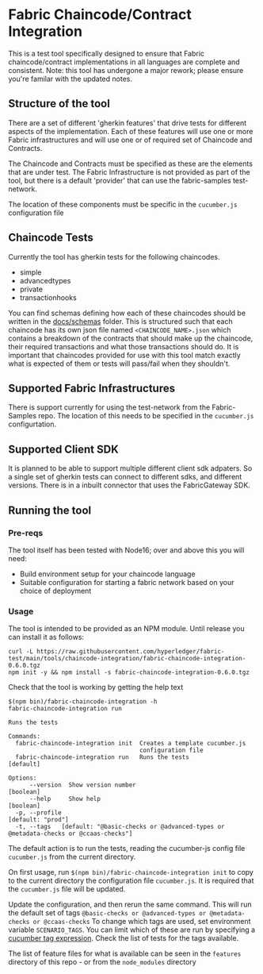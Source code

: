 # Fabric Chaincode/Contract Integration

This is a test tool specifically designed to ensure that Fabric chaincode/contract implementations in all languages are complete and consistent.
Note: this tool has undergone a major rework; please ensure you're familar with the updated notes.

## Structure of the tool

There are a set of different 'gherkin features' that drive tests for different aspects of the implementation. Each of these features will use one or more Fabric infrastructures and will use one or of required set of Chaincode and Contracts.

The Chaincode and Contracts must be specified as these are the elements that are under test. The Fabric Infrastructure is not provided as part of the tool, but there is a default 'provider' that can use the fabric-samples test-network.

The location of these components must be specific in the `cucumber.js` configuration file

## Chaincode Tests

Currently the tool has gherkin tests for the following chaincodes.

- simple
- advancedtypes
- private
- transactionhooks

You can find schemas defining how each of these chaincodes should be written in the [docs/schemas](./docs/schemas) folder. This is structured such that each chaincode has its own json file named `<CHAINCODE_NAME>.json` which contains a breakdown of the contracts that should make up the chaincode, their required transactions and what those transactions should do. It is important that chaincodes provided for use with this tool match exactly what is expected of them or tests will pass/fail when they shouldn't.


## Supported Fabric Infrastructures

There is support currently for using the test-network from the Fabric-Samples repo. The location of this needs to be specified in the `cucumber.js` 
configurtation.

## Supported Client SDK

It is planned to be able to support multiple different client sdk adpaters. So a single set of gherkin tests can connect to different sdks, and different versions. There is in a inbuilt connector that uses the FabricGateway SDK.
## Running the tool
### Pre-reqs

The tool itself has been tested with Node16; over and above this you will need:

- Build environment setup for your chaincode language
- Suitable configuration for starting a fabric network based on your choice of deployment

### Usage
The tool is intended to be provided as an NPM module. Until release you can install it as follows:

```
curl -L https://raw.githubusercontent.com/hyperledger/fabric-test/main/tools/chaincode-integration/fabric-chaincode-integration-0.6.0.tgz
npm init -y && npm install -s fabric-chaincode-integration-0.6.0.tgz
```

Check that the tool is working by getting the help text

```
$(npm bin)/fabric-chaincode-integration -h
fabric-chaincode-integration run

Runs the tests

Commands:
  fabric-chaincode-integration init  Creates a template cucumber.js
                                     configuration file
  fabric-chaincode-integration run   Runs the tests                    [default]

Options:
      --version  Show version number                                   [boolean]
      --help     Show help                                             [boolean]
  -p, --profile                                                [default: "prod"]
  -t, --tags   [default: "@basic-checks or @advanced-types or @metadata-checks or @ccaas-checks"]

```

The default action is to run the tests, reading the cucumber-js config file `cucumber.js` from the current directory. 

On first usage, run `$(npm bin)/fabric-chaincode-integration init` to copy to the current directory the configuration file `cucumber.js`. It is required that the `cucumber.js` file will be updated. 

Update the configuration, and then rerun the same command. This will run the default set of tags `@basic-checks or @advanced-types or @metadata-checks or @ccaas-checks`
To change which tags are used, set environment variable `SCENARIO_TAGS`. You can limit which of these are run by specifying a [cucumber tag expression](https://cucumber.io/docs/cucumber/api/#tag-expressions). Check the list of tests for the tags available.


The list of feature files for what is available can be seen in the `features` directory of this repo - or from the `node_modules` directory

